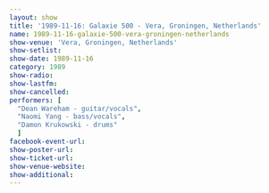 ```yaml
---
layout: show
title: '1989-11-16: Galaxie 500 - Vera, Groningen, Netherlands'
name: 1989-11-16-galaxie-500-vera-groningen-netherlands
show-venue: 'Vera, Groningen, Netherlands'
show-setlist: 
show-date: 1989-11-16
category: 1989
show-radio: 
show-lastfm: 
show-cancelled: 
performers: [
  "Dean Wareham - guitar/vocals",
  "Naomi Yang - bass/vocals",
  "Damon Krukowski - drums"
  ]
facebook-event-url: 
show-poster-url: 
show-ticket-url: 
show-venue-website: 
show-additional: 
---
```


